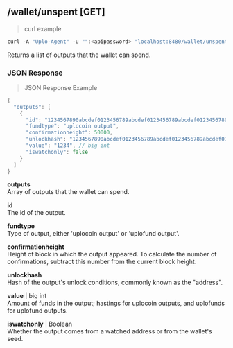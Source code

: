 ## /wallet/unspent [GET]
> curl example

```go
curl -A "Uplo-Agent" -u "":<apipassword> "localhost:8480/wallet/unspent"
```

Returns a list of outputs that the wallet can spend.

### JSON Response
> JSON Response Example

```go
{
  "outputs": [
    {
      "id": "1234567890abcdef0123456789abcdef0123456789abcdef0123456789abcdef",
      "fundtype": "uplocoin output",
      "confirmationheight": 50000,
      "unlockhash": "1234567890abcdef0123456789abcdef0123456789abcdef0123456789abcdef0123456789ab",
      "value": "1234", // big int
      "iswatchonly": false
    }
  ]
}
```
**outputs**  
Array of outputs that the wallet can spend.

**id**  
The id of the output.

**fundtype**  
Type of output, either 'uplocoin output' or 'uplofund output'.

**confirmationheight**  
Height of block in which the output appeared. To calculate the number of
confirmations, subtract this number from the current block height.

**unlockhash**  
Hash of the output's unlock conditions, commonly known as the "address".

**value** | big int  
Amount of funds in the output; hastings for uplocoin outputs, and uplofunds for
uplofund outputs.

**iswatchonly** | Boolean  
Whether the output comes from a watched address or from the wallet's seed.  